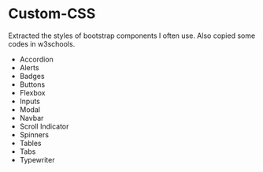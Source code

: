 # Custom-CSS
Extracted the styles of bootstrap components I often use. Also copied some codes in w3schools.

- Accordion
- Alerts
- Badges
- Buttons
- Flexbox
- Inputs
- Modal
- Navbar
- Scroll Indicator
- Spinners
- Tables
- Tabs
- Typewriter
